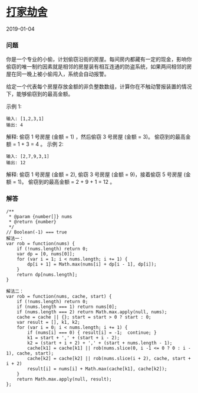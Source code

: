 # [打家劫舍](https://leetcode-cn.com/problems/house-robber)
2019-01-04
### 问题

你是一个专业的小偷，计划偷窃沿街的房屋。每间房内都藏有一定的现金，影响你偷窃的唯一制约因素就是相邻的房屋装有相互连通的防盗系统，如果两间相邻的房屋在同一晚上被小偷闯入，系统会自动报警。

给定一个代表每个房屋存放金额的非负整数数组，计算你在不触动警报装置的情况下，能够偷窃到的最高金额。

示例 1:

```
输入: [1,2,3,1]
输出: 4
```
解释: 偷窃 1 号房屋 (金额 = 1) ，然后偷窃 3 号房屋 (金额 = 3)。
     偷窃到的最高金额 = 1 + 3 = 4 。
示例 2:

```
输入: [2,7,9,3,1]
输出: 12
```
解释: 偷窃 1 号房屋 (金额 = 2), 偷窃 3 号房屋 (金额 = 9)，接着偷窃 5 号房屋 (金额 = 1)。
     偷窃到的最高金额 = 2 + 9 + 1 = 12 。


### 解答

```
/**
 * @param {number[]} nums
 * @return {number}
 */
// Boolean(-1) === true
解法一：
var rob = function(nums) {
    if (!nums.length) return 0;
    var dp = [0, nums[0]];
    for (var i = 1; i < nums.length; i += 1) {
        dp[i + 1] = Math.max(nums[i] + dp[i - 1], dp[i]);
    }
    return dp[nums.length];
}

解法二：
var rob = function(nums, cache, start) {
    if (!nums.length) return 0;
    if (nums.length === 1) return nums[0];
    if (nums.length === 2) return Math.max.apply(null, nums);
    cache = cache || {}; start = start > 0 ? start : 0;
    var result = [], k1, k2;
    for (var i = 0; i < nums.length; i += 1) {
        if (nums[i] === 0) { result[i] = -1;  continue; }
        k1 = start + ',' + (start + i - 2);
        k2 = (start + i + 2) + ',' + (start + nums.length - 1);
        cache[k1] = cache[k1] || rob(nums.slice(0, i -1 <= 0 ? 0 : i - 1), cache, start);
        cache[k2] = cache[k2] || rob(nums.slice(i + 2), cache, start + i + 2)
        result[i] = nums[i] + Math.max(cache[k1], cache[k2]);
    }
    return Math.max.apply(null, result);
};
```